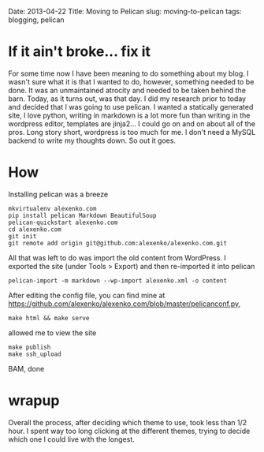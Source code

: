 Date: 2013-04-22
Title: Moving to Pelican
slug: moving-to-pelican
tags: blogging, pelican

# If it ain't broke... fix it
For some time now I have been meaning to do something about my blog. I wasn't sure what it is that I wanted to do, however, something needed to be done. It was an unmaintained atrocity and needed to be taken behind the barn. Today, as it turns out, was that day. I did my research prior to today and decided that I was going to use pelican. I wanted a statically generated site, I love python, writing in markdown is a lot more fun than writing in the wordpress editor, templates are jinja2... I could go on and on about all of the pros. Long story short, wordpress is too much for me. I don't need a MySQL backend to write my thoughts down. So out it goes.

# How
Installing pelican was a breeze

    mkvirtualenv alexenko.com
    pip install pelican Markdown BeautifulSoup
    pelican-quickstart alexenko.com
    cd alexenko.com
    git init
    git remote add origin git@github.com:alexenko/alexenko.com.git

All that was left to do was import the old content from WordPress. I exported the site (under Tools > Export) and then re-imported it into pelican

    pelican-import -m markdown --wp-import alexenko.xml -o content

After editing the config file, you can find mine at https://github.com/alexenko/alexenko.com/blob/master/pelicanconf.py,

    make html && make serve

allowed me to view the site

	make publish
	make ssh_upload

BAM, done

# wrapup
Overall the process, after deciding which theme to use, took less than 1/2 hour. I spent way too long clicking at the different themes, trying to decide which one I could live with the longest.
